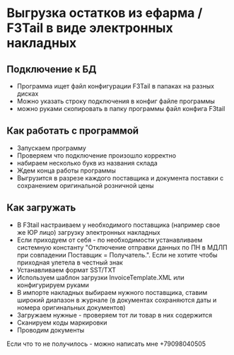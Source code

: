 ﻿# Выгрузка остатков из ефарма / F3Tail  в виде электронных накладных

## Подключение к БД

* Программа ищет файл конфигурации F3Tail в папаках на разных дисках
* Можно указать строку подключения в конфиг файле программы
* можно руками скопировать в папку программы файл конфига F3tail

##  Как работать с программой

* Запускаем программу
* Проверяем что подключение произошло корректно
* набираем несколько букв из названия склада 
* Ждем конца работы программы
* Выгрузится в разрезе каждого поставщика и документа поставки с сохранением оригинальной розничной цены

## Как загружать 

* В F3tail настраиваем у необходимого поставщика (например свое же ЮР лицо) загрузку электронных накладных
* Если приходуем от себя - по необходимости устанавливаем системную константу "Отключение отправки данных по ПН в МДЛП при совпадении Поставщик = Получатель.".
Если не хотите чтобы приходная улетела в честный знак  
* Устанавливаем формат SST/TXT
* Используем шаблон загрузки InvoiceTemplate.XML или конфигурируем руками
* В импорте накладных выбираем нужного поставщика, ставим широкий диапазон в журнале (в документах сохраняются даты и номера оригинальных документов)
* Загружаем нужные - проверяем тот ли товар в них содержится
* Сканируем коды маркировки
* Проводим документы 

Если что то не получилось - можно написать мне +79098040505
